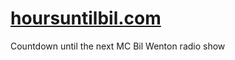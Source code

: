 # [hoursuntilbil.com](https://hoursuntilbil.com)

Countdown until the next MC Bil Wenton radio show
